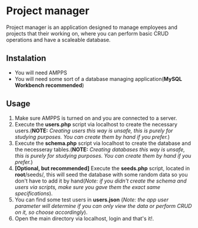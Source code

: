 # Project manager

Project manager is an application designed to manage employees and projects that their working on,
where you can perform basic CRUD operations and have a scaleable database.

## Instalation

* You will need AMPPS
* You will need some sort of a database managing application(__MySQL Workbench recommended__)

## Usage
1. Make sure AMPPS is turned on and you are connected to a server.
1. Execute the __users.php__ script via localhost to create the necessary users.(__NOTE:__ _Creating users this way is unsafe, this is purely for studying purposes. You can create them by hand if you prefer._)
1. Execute the __schema.php__ script via localhost to create the database and the necesseray tables.(__NOTE:__ _Creating databases this way is unsafe, this is purely for studying purposes. You can create them by hand if you prefer._)
1. __[Optional, but recommended]__ Execute the __seeds.php__ script, located in __root__/seeds/, this will seed the database with some random data so you don't have to add it by hand(_Note: if you didn't create the schema and users via scripts, make sure you gave them the exact same specifications_).
1. You can find some test users in __users.json__ (_Note: the app user parameter will determine if you can only view the data or perform CRUD on it, so choose accordingly_).
1. Open the main directory via localhost, login and that's it!.